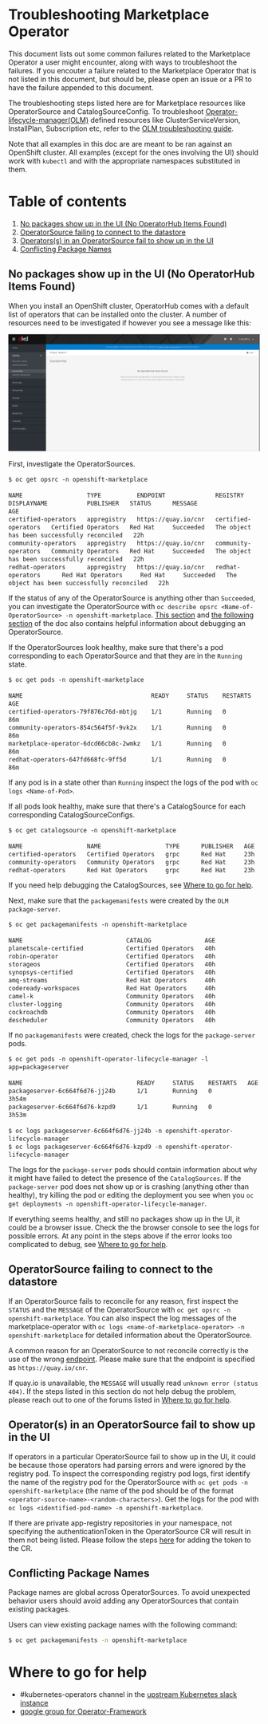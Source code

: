 # Troubleshooting Marketplace Operator

This document lists out some common failures related to the Marketplace Operator a user might encounter, along with ways to troubleshoot the failures. If you encouter a failure related to the Marketplace Operator that is not listed in this document, but should be, please open an issue or a PR to have the failure appended to this document. 

The troubleshooting steps listed here are for Marketplace resources like OperatorSource and CatalogSourceConfig. To troubleshoot [Operator-lifecycle-manager(OLM)](https://github.com/operator-framework/operator-lifecycle-manager) defined resources like ClusterServiceVersion, InstallPlan, Subscription etc, refer to the [OLM troubleshooting guide](https://github.com/operator-framework/operator-lifecycle-manager/blob/master/doc/design/debugging.md).

Note that all examples in this doc are are meant to be ran against an OpenShift cluster. All examples (except for the ones involving the UI) should work with `kubectl` and with the appropriate namespaces substituted in them.   

Table of contents
===================

1. [No packages show up in the UI (No OperatorHub Items Found)](#no-packages-show-up-in-the-ui-no-operatorhub-items-found)
2. [OperatorSource failing to connect to the datastore](#operatorSource-failing-to-connect-to-the-datastore)
3. [Operators(s) in an OperatorSource fail to show up in the UI](#operators-in-an-operatorsource-fail-to-show-up-in-the-ui) 
4. [Conflicting Package Names](#conflicting-package-names)


## No packages show up in the UI (No OperatorHub Items Found)

When you install an OpenShift cluster, OperatorHub comes with a default list of operators that can be installed onto the cluster. A number of resources need to be investigated if however you see a message like this: 

![Operator Hub Error Image](images/OperatorHubError.png)


First, investigate the OperatorSources. 

```
$ oc get opsrc -n openshift-marketplace

NAME                  TYPE          ENDPOINT              REGISTRY              DISPLAYNAME           PUBLISHER   STATUS      MESSAGE                                       AGE
certified-operators   appregistry   https://quay.io/cnr   certified-operators   Certified Operators   Red Hat     Succeeded   The object has been successfully reconciled   22h
community-operators   appregistry   https://quay.io/cnr   community-operators   Community Operators   Red Hat     Succeeded   The object has been successfully reconciled   22h
redhat-operators      appregistry   https://quay.io/cnr   redhat-operators      Red Hat Operators     Red Hat     Succeeded   The object has been successfully reconciled   22h
```

If the status of any of the OperatorSource is anything other than `Succeeded`, you can investigate the OperatorSource with 
`oc describe opsrc <Name-of-OperatorSource> -n openshift-marketplace`. [This section](#operatorSource-failing-to-connect-to-the-datastore) and [the following section](#operators-in-an-operatorsource-fail-to-show-up-in-the-ui) of the doc also contains helpful information about debugging an OperatorSource. 

If the OperatorSources look healthy, make sure that there's a pod corresponding to each OperatorSource and that they are in the `Running` state.

```
$ oc get pods -n openshift-marketplace

NAME                                    READY     STATUS    RESTARTS   AGE
certified-operators-79f876c76d-mbtjg    1/1       Running   0          86m
community-operators-854c564f5f-9vk2x    1/1       Running   0          86m
marketplace-operator-6dcd66cb8c-2wmkz   1/1       Running   0          86m
redhat-operators-647fd668fc-9ff5d       1/1       Running   0          86m

```

If any pod is in a state other than `Running` inspect the logs of the pod with `oc logs <Name-of-Pod>`.

If all pods look healthy, make sure that there's a CatalogSource for each corresponding CatalogSourceConfigs.

```
$ oc get catalogsource -n openshift-marketplace 

NAME                  NAME                  TYPE      PUBLISHER   AGE
certified-operators   Certified Operators   grpc      Red Hat     23h
community-operators   Community Operators   grpc      Red Hat     23h
redhat-operators      Red Hat Operators     grpc      Red Hat     23h

```
If you need help debugging the CatalogSources, see [Where to go for help](#where-to-go-for-help). 

Next, make sure that the `packagemanifests` were created by the `OLM package-server`. 

```
$ oc get packagemanifests -n openshift-marketplace

NAME                             CATALOG               AGE
planetscale-certified            Certified Operators   40h
robin-operator                   Certified Operators   40h
storageos                        Certified Operators   40h
synopsys-certified               Certified Operators   40h
amq-streams                      Red Hat Operators     40h
codeready-workspaces             Red Hat Operators     40h
camel-k                          Community Operators   40h
cluster-logging                  Community Operators   40h
cockroachdb                      Community Operators   40h
descheduler                      Community Operators   40h
```

If no `packagemanifests` were created, check the logs for the `package-server` pods.

```
$ oc get pods -n openshift-operator-lifecycle-manager -l app=packageserver

NAME                                READY     STATUS    RESTARTS   AGE
packageserver-6c664f6d76-jj24b      1/1       Running   0          3h54m
packageserver-6c664f6d76-kzpd9      1/1       Running   0          3h53m

$ oc logs packageserver-6c664f6d76-jj24b -n openshift-operator-lifecycle-manager
$ oc logs packageserver-6c664f6d76-kzpd9 -n openshift-operator-lifecycle-manager

```

The logs for the `package-server` pods should contain information about why it might have failed to detect the presence of the `CatalogSources`. If the `package-server` pod does not show up or is crashing (anything other than healthy), try killing the pod or editing the deployment you see when you `oc get deployments -n openshift-operator-lifecycle-manager`.

If everything seems healthy, and still no packages show up in the UI, it could be a browser issue. Check the the browser console to see the logs for possible errors. At any point in the steps above if the error looks too complicated to debug, see [Where to go for help](#where-to-go-for-help). 



## OperatorSource failing to connect to the datastore

If an OperatorSource fails to reconcile for any reason, first inspect the `STATUS` and the `MESSAGE` of the OperatorSource with `oc get opsrc -n openshift-marketplace`. You can also inspect the log messages of the marketplace-operator with `oc logs <name-of-marketplace-operator> -n openshift-marketplace` for detailed information about the OperatorSource. 

A common reason for an OperatorSource to not reconcile correctly is the use of the wrong [endpoint](https://github.com/operator-framework/operator-marketplace/blob/master/deploy/examples/community.operatorsource.cr.yaml#L8). Please make sure that the endpoint is specified as `https://quay.io/cnr`.

If quay.io is unavailable, the `MESSAGE` will usually read `unknown error (status 404)`. If the steps listed in this section do not help debug the problem, please reach out to one of the forums listed in [Where to go for help](#where-to-go-for-help).   

## Operator(s) in an OperatorSource fail to show up in the UI

If operators in a particular OperatorSource fail to show up in the UI, it could be because those operators had parsing errors and were ignored by the registry pod. To inspect the corresponding registry pod logs, first identify the name of the registry pod for the OperatorSource with `oc get pods -n openshift-marketplace` (the name of the pod should be of the format `<operator-source-name>-<random-characters>`). Get the logs for the pod with `oc logs <identified-pod-name> -n openshift-marketplace`.

If there are private app-registry repositories in your namespace, not specifying the authenticationToken in the OperatorSource CR will result in them not being listed. Please follow the steps [here](https://github.com/operator-framework/operator-marketplace/blob/master/docs/how-to-authenticate-private-repositories.md) for adding the token to the CR.  

## Conflicting Package Names

Package names are global across OperatorSources. To avoid unexpected behavior users should avoid adding any OperatorSources that contain existing packages.

Users can view existing package names with the following command:

```bash
$ oc get packagemanifests -n openshift-marketplace
```

# Where to go for help

* #kubernetes-operators channel in the [upstream Kubernetes slack instance](https://slack.k8s.io/)
* [google group for Operator-Framework](https://groups.google.com/forum/#!forum/operator-framework)